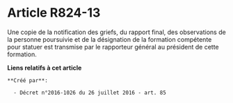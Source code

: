 # Article R824-13

Une copie de la notification des griefs, du rapport final, des observations de la personne poursuivie et de la désignation de
la formation compétente pour statuer est transmise par le rapporteur général au président de cette formation.

**Liens relatifs à cet article**

	**Créé par**:

	  - Décret n°2016-1026 du 26 juillet 2016 - art. 85
